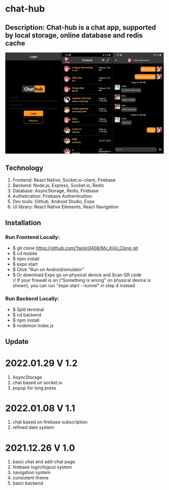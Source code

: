 # chat-hub

## Description: Chat-hub is a chat app, supported by local storage, online database and redis cache

![alt text](https://github.com/Yanlin0408/chat-hub/blob/main/mobile/assets/demo.jpg?raw=true)

## Technology

1. Frontend: React Native, Socket.io-client, Firebase
2. Backend: Node.js, Express, Socket.io, Redis
3. Database: AsyncStorage, Redis, Firebase
4. Authetication: Firebase Authentication
5. Dev tools: Github, Android Studio, Expo
6. UI library: React Native Elements, React Navigation

## Installation

### Run Frontend Locally:
* $ git clone https://github.com/Yanlin0408/My_Kijiji_Clone.git <br/>
* $ cd mobile<br/>
* $ npm install<br/>
* $ expo start<br/>
* $ Click "Run on Android/emulator"<br/>
* $ Or download Expo go on physical device and Scan QR code<br/>
// If your firewall is on ("Something is wrong" on physical device is shown), you can run "expo start --tunnel" in step 4 instead

### Run Backend Locally:
* $ Split terminal<br/>
* $ cd backend<br/>
* $ npm install<br/>
* $ nodemon index.js<br/>

## Update

# 2022.01.29 V 1.2

1. AsyncStorage
2. chat based on socket.io
3. popup for long press

# 2022.01.08 V 1.1

1. chat based on firebase subscription
2. refined date system

# 2021.12.26 V 1.0

1. basic chat and add-chat page
2. firebase login/logout system
3. navigation system
4. consistent theme
5. basic backend


